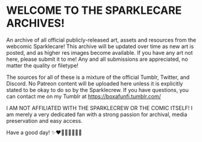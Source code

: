 # WELCOME TO THE SPARKLECARE ARCHIVES!
An archive of all official publicly-released art, assets and resources from the webcomic Sparklecare! This archive will be updated over time as new art is posted, and as higher res images become available. If you have any art not here, please submit it to me! Any and all submissions are appreciated, no matter the quality or filetype!

The sources for all of these is a mixture of the official Tumblr, Twitter, and Discord. No Patreon content will be uploaded here unless it is explicitly stated to be okay to do so by the Sparklecrew. If you have questions, you can contact me on my Tumblr at https://boxafunfi.tumblr.com/

I AM NOT AFFILIATED WITH THE SPARKLECREW OR THE COMIC ITSELF! I am merely a very dedicated fan with a strong passion for archival, media preservation and easy access.

Have a good day! ✨❤️🧡💛💚💙💜✨
